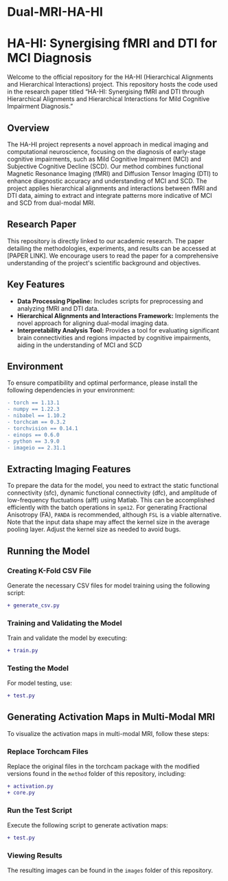# Dual-MRI-HA-HI

# HA-HI: Synergising fMRI and DTI for MCI Diagnosis

Welcome to the official repository for the HA-HI (Hierarchical Alignments and Hierarchical Interactions) project. This repository hosts the code used in the research paper titled “HA-HI: Synergising fMRI and DTI through Hierarchical Alignments and Hierarchical Interactions for Mild Cognitive Impairment Diagnosis.”

## Overview

The HA-HI project represents a novel approach in medical imaging and computational neuroscience, focusing on the diagnosis of early-stage cognitive impairments, such as Mild Cognitive Impairment (MCI) and Subjective Cognitive Decline (SCD). Our method combines functional Magnetic Resonance Imaging (fMRI) and Diffusion Tensor Imaging (DTI) to enhance diagnostic accuracy and understanding of MCI and SCD. The project applies hierarchical alignments and interactions between fMRI and DTI data, aiming to extract and integrate patterns more indicative of MCI and SCD from dual-modal MRI.

## Research Paper

This repository is directly linked to our academic research. The paper detailing the methodologies, experiments, and results can be accessed at [PAPER LINK]. We encourage users to read the paper for a comprehensive understanding of the project's scientific background and objectives.

## Key Features

- **Data Processing Pipeline:** Includes scripts for preprocessing and analyzing fMRI and DTI data.
- **Hierarchical Alignments and Interactions Framework:** Implements the novel approach for aligning dual-modal imaging data.
- **Interpretability Analysis Tool:** Provides a tool for evaluating significant brain connectivities and regions impacted by cognitive impairments, aiding in the understanding of MCI and SCD


## Environment

To ensure compatibility and optimal performance, please install the following dependencies in your environment:

```diff
- torch == 1.13.1
- numpy == 1.22.3
- nibabel == 1.10.2
- torchcam == 0.3.2
- torchvision == 0.14.1
- einops == 0.6.0
- python == 3.9.0
- imageio == 2.31.1
```

## Extracting Imaging Features

To prepare the data for the model, you need to extract the static functional connectivity (sfc), dynamic functional connectivity (dfc), and amplitude of low-frequency fluctuations (alff) using Matlab. This can be accomplished efficiently with the batch operations in `spm12`. For generating Fractional Anisotropy (FA), `PANDA` is recommended, although `FSL` is a viable alternative. Note that the input data shape may affect the kernel size in the average pooling layer. Adjust the kernel size as needed to avoid bugs.

## Running the Model

### Creating K-Fold CSV File

Generate the necessary CSV files for model training using the following script:

```diff
+ generate_csv.py
```

### Training and Validating the Model

Train and validate the model by executing:

```diff
+ train.py
```

### Testing the Model

For model testing, use:

```diff
+ test.py
```

## Generating Activation Maps in Multi-Modal MRI

To visualize the activation maps in multi-modal MRI, follow these steps:

### Replace Torchcam Files

Replace the original files in the torchcam package with the modified versions found in the `method` folder of this repository, including:

```diff
+ activation.py
+ core.py
```

### Run the Test Script

Execute the following script to generate activation maps:

```diff
+ test.py
```

### Viewing Results

The resulting images can be found in the `images` folder of this repository.

